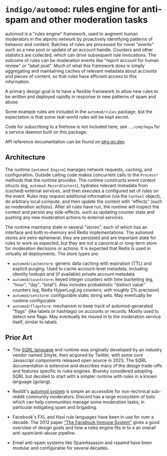 `indigo/automod`: rules engine for anti-spam and other moderation tasks
=======================================================================

automod is a "rules engine" framework, used to augment human moderators in the atproto network by proactively identifying patterns of behavior and content. Batches of rules are processed for novel "events" such as a new post or update of an account handle. Counters and other statistics are collected, which can drive subsequent rule invocations. The outcome of rules can be moderation events like "report account for human review" or "label post". Much of what this framework does is simply aggregating and maintaining caches of relevant metadata about accounts and pieces of content, so that rules have efficient access to this information.

A primary design goal is to have a flexible framework to allow new rules to be written and deployed rapidly in response to new patterns of spam and abuse.

Some example rules are included in the `automod/rules` package, but the expectation is that some real-world rules will be kept secret.

Code for subscribing to a firehose is not included here; see `../cmd/hepa` for a service daemon built on this package.

API reference documentation can be found on [pkg.go.dev](https://pkg.go.dev/github.com/gander-social/gander-indigo-sovereign/automod).

## Architecture

The runtime (`automod.Engine`) manages network requests, caching, and configuration. Outside calling code makes concurrent calls to the `Process*` methods that the runtime provides. The runtime constructs event context structs (eg, `automod.RecordContext`), hydrates relevant metadata from (cached) external services, and then executes a configured set of rules on the event. Rules may request additional information (via the `Context` object), do arbitrary local compute, and then update the context with "effects" (such as moderation actions). After all rules have run, the runtime will inspect the context and persist any side-effects, such as updating counter state and pushing any new moderation actions to external services.

The runtime maintains state in several "stores", each of which has an interface and both in-memory and Redis implementations. The automod stores are semi-ephemeral: they are persisted and are important state for rules to work as expected, but they are not a canonical or long-term store for moderation decisions or actions. It is expected that Redis is used in virtually all deployments. The store types are:

- `automod/cachestore`: generic data caching with expiration (TTL) and explicit purging. Used to cache account-level metadata, including identity lookups and (if available) private account metadata
- `automod/countstore`: keyed integer counters with time bucketing (eg, "hour", "day", "total"). Also includes probabilistic "distinct value" counters (eg, Redis HyperLogLog counters, with roughly 2% precision)
- `automod/setstore`: configurable static string sets. May eventually be runtime configurable
- `automod/flagstore`: mechanism to keep track of automod-generated "flags" (like labels or hashtags) on accounts or records. Mostly used to detect *new* flags. May eventually be moved in to the moderation service itself, similar to labels

## Prior Art

* The [SQRL language](https://sqrl-lang.github.io/sqrl/) and runtime was originally developed by an industry vendor named Smyte, then acquired by Twitter, with some core Javascript components released open source in 2023. The SQRL documentation is extensive and describes many of the design trade-offs and features specific to rules engines. Bluesky considered adopting SQRL but decided to start with a simpler runtime with rules in a known language (golang).

* Reddit's [automod system](https://www.reddit.com/wiki/automoderator/) is simple an accessible for non-technical sub-reddit community moderators. Discord has a large ecosystem of bots which can help communities manage some moderation tasks, in particular mitigating spam and brigading.

* Facebook's FXL and Haxl rule languages have been in use for over a decade. The 2012 paper ["The Facebook Immune System"](https://css.csail.mit.edu/6.858/2012/readings/facebook-immune.pdf) gives a good overview of design goals and how a rules engine fits in to a an overall anti-spam/anti-abuse pipeline.

* Email anti-spam systems like SpamAssassin and rspamd have been modular and configurable for several decades.

